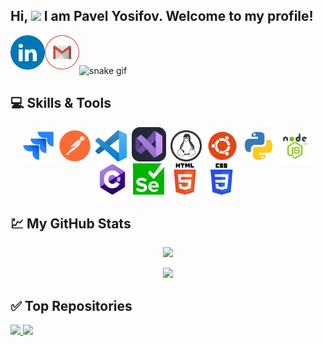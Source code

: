 ## Hi, <img src="https://raw.githubusercontent.com/aemmadi/aemmadi/master/wave.gif" width="30px"> I am Pavel Yosifov. Welcome to my profile! 

<p align="left" >
<a href="https://linkedin.com/in/pavel-yosifov99" target="_blank"><img align="left" width="55px" src="https://github.com/PavelYosifov/PavelYosifov/blob/main/images/LinkedIN.png?raw=true"/></a>
  <a href = "mailto: pyosifov99@gmail.com"><img align="left" width="55px" src="https://github.com/PavelYosifov/PavelYosifov/blob/main/images/Gmail.png"/></a>
 </br>
</br>
</p>

![snake gif]([https://github.com/YOUR_USERNAME/YOUR_USERNAME/blob/output/github-contribution-grid-snake.gif](https://github.com/PavelYosifov/PavelYosifov/blob/manual-run-output/docker/github-contribution-grid-snake-dark.svg))
## :computer: Skills & Tools
<p align='center'>
    <img height="50" height="40" width="50" src='https://github.com/PavelYosifov/PavelYosifov/blob/main/images/183912952-83784e94-629d-4c34-a961-ae2ae795b662.png'>&nbsp;
    <img height="50" height="40" width="50" src='https://github.com/PavelYosifov/PavelYosifov/blob/main/images/192109061-e138ca71-337c-4019-8d42-4792fdaa7128.png'>&nbsp;
    <img height="50" height="40" width="50" src='https://github.com/PavelYosifov/PavelYosifov/blob/main/images/192108891-d86b6220-e232-423a-bf5f-90903e6887c3.png'>&nbsp;
    <img height="55" height="45" width="55" src='https://github.com/PavelYosifov/PavelYosifov/blob/main/images/243764984-5d0e494e-6802-4b23-ae6b-ae8f5642da36.png'>&nbsp;
    <img height="50" height="40" width="50" src='https://github.com/PavelYosifov/PavelYosifov/blob/main/images/386476_linux_tox_icon.png'>&nbsp;
    <img height="50" height="40" width="50" src='https://github.com/PavelYosifov/PavelYosifov/blob/main/images/4375122_logo_ubuntu_icon.png'>&nbsp;
    <img height="50" height="40" width="50" src='https://github.com/PavelYosifov/PavelYosifov/blob/main/images/4375050_logo_python_icon.png'>&nbsp;
    <img height="50" height="40" width="50" src='https://github.com/PavelYosifov/PavelYosifov/blob/main/images/183568594-85e280a7-0d7e-4d1a-9028-c8c2209e073c.png'>&nbsp;
    <img height="50" height="40" width="50" src='https://github.com/PavelYosifov/PavelYosifov/blob/main/images/121405384-444d7300-c95d-11eb-959f-913020d3bf90.png'>&nbsp;
    <img height="50" height="40" width="50" src='https://github.com/PavelYosifov/PavelYosifov/blob/main/images/184103699-d1b83c07-2d83-4d99-9a1e-83bd89e08117.png'>&nbsp;
    <img height="50" height="40" width="50" src='https://github.com/PavelYosifov/PavelYosifov/blob/main/images/192158954-f88b5814-d510-4564-b285-dff7d6400dad.png'>&nbsp;
    <img height="50" height="40" width="50" src='https://github.com/PavelYosifov/PavelYosifov/blob/main/images/183898674-75a4a1b1-f960-4ea9-abcb-637170a00a75.png'>&nbsp;
</p>

## :chart: My GitHub Stats
<p align="center">
 <img  src="http://github-readme-streak-stats.herokuapp.com?user=PavelYosifov&theme=blue-green&date_format=j%20M%5B%20Y%5D" />
</p>
<p align="center">
 <img  src="https://github-readme-stats.vercel.app/api?username=PavelYosifov&show_icons=true&theme=blue-green" />
</p>


## :white_check_mark: Top Repositories
<p>
<a href="https://github.com/PavelYosifov/Manual-QA-first-steps">
  <img src="https://github-readme-stats.vercel.app/api/pin/?username=PavelYosifov&repo=Manual-QA-first-steps&theme=gotham"  />
</a>
  <a href="https://github.com/PavelYosifov/PythonFS">
  <img src="https://github-readme-stats.vercel.app/api/pin/?username=PavelYosifov&repo=PythonFS&theme=gotham"  />
</a>
<p/>
